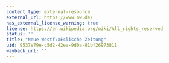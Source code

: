 ```yaml
---
content_type: external-resource
external_url: https://www.nw.de/
has_external_license_warning: true
license: https://en.wikipedia.org/wiki/All_rights_reserved
status: ''
title: "Neue Westf\xE4lische Zeitung"
uid: 9537e79e-c5d2-42ea-9d0a-81bf26973811
wayback_url: ''
---
```

